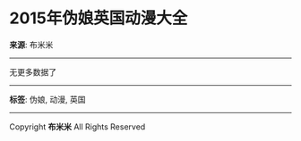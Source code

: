 # 2015年伪娘英国动漫大全

**来源**: 布米米

---

无更多数据了

---

**标签**: 伪娘, 动漫, 英国

---

Copyright **布米米** All Rights Reserved